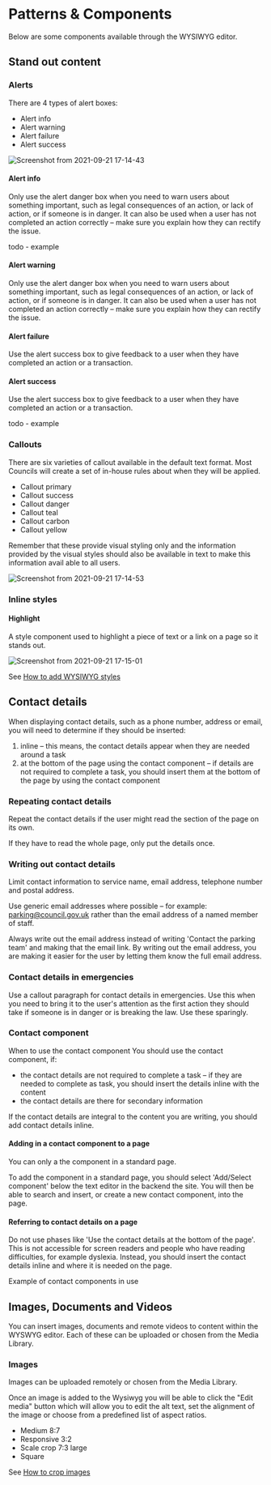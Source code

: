 # Patterns & Components

Below are some components available through the WYSIWYG editor. 

## Stand out content

### Alerts

There are 4 types of alert boxes:

* Alert info 
* Alert warning
* Alert failure
* Alert success 

![Screenshot from 2021-09-21 17-14-43](https://user-images.githubusercontent.com/3852805/134211774-0089e383-9790-44c1-a2de-dff7b0fe9754.png)

#### Alert info
Only use the alert danger box when you need to warn users about something important, such as legal consequences of an action, or lack of action, or if someone is in danger. It can also be used when a user has not completed an action correctly – make sure you explain how they can rectify the issue.

todo - example

#### Alert warning
Only use the alert danger box when you need to warn users about something important, such as legal consequences of an action, or lack of action, or if someone is in danger. It can also be used when a user has not completed an action correctly – make sure you explain how they can rectify the issue.

#### Alert failure
Use the alert success box to give feedback to a user when they have completed an action or a transaction.


#### Alert success
Use the alert success box to give feedback to a user when they have completed an action or a transaction.

todo - example

### Callouts

There are six varieties of callout available in the default text format. Most Councils will create a set of in-house rules about when they will be applied. 

- Callout primary
- Callout success
- Callout danger
- Callout teal
- Callout carbon
- Callout yellow

Remember that these provide visual styling only and the information provided by the visual styles should also be available in text to make this information avail
able to all users.

![Screenshot from 2021-09-21 17-14-53](https://user-images.githubusercontent.com/3852805/134211900-1b13b306-289b-4eb7-8da3-69dc44437b4b.png)


### Inline styles

#### Highlight

A style component used to highlight a piece of text or a link on a page so it stands out.

![Screenshot from 2021-09-21 17-15-01](https://user-images.githubusercontent.com/3852805/134211927-f9dadb28-dded-4f83-a040-1c6fcdbdd2fd.png)

See [How to add WYSIWYG styles](/content/how-to/how-to-wysiwyg-styles)


## Contact details

When displaying contact details, such as a phone number, address or email, you will need to determine if they should be inserted:

1. inline – this means, the contact details appear when they are needed around a task
2. at the bottom of the page using the contact component – if details are not required to complete a task, you should insert them at the bottom of the page by using the contact component

### Repeating contact details

Repeat the contact details if the user might read the section of the page on its own.

If they have to read the whole page, only put the details once.

### Writing out contact details
Limit contact information to service name, email address, telephone number and postal address.

Use generic email addresses where possible – for example: parking@council.gov.uk rather than the email address of a named member of staff.

Always write out the email address instead of writing 'Contact the parking team' and making that the email link. By writing out the email address, you are making it easier for the user by letting them know the full email address. 

### Contact details in emergencies
Use a callout paragraph for contact details in emergencies. Use this when you need to bring it to the user's attention as the first action they should take if someone is in danger or is breaking the law. Use these sparingly.


### Contact component

When to use the contact component
You should use the contact component, if:

* the contact details are not required to complete a task – if they are needed to complete as task, you should insert the details inline with the content
* the contact details are there for secondary information

If the contact details are integral to the content you are writing, you should add contact details inline.

#### Adding in a contact component to a page
You can only a the component in a standard page.

To add the component in a standard page, you should select 'Add/Select component' below the text editor in the backend the site. You will then be able to search and insert, or create a new contact component, into the page.

#### Referring to contact details on a page
Do not use phases like 'Use the contact details at the bottom of the page'. This is not accessible for screen readers and people who have reading difficulties, for example dyslexia. Instead, you should insert the contact details inline and where it is needed on the page.

Example of contact components in use



## Images, Documents and Videos

You can insert images, documents and remote videos to content within the WYSWYG editor. Each of these can be uploaded or chosen from the Media Library.

### Images
Images can be uploaded remotely or chosen from the Media Library. 

Once an image is added to the Wysiwyg you will be able to click the "Edit media" button which will allow you to edit the alt text, set the alignment of the image or choose from a predefined list of aspect ratios. 

- Medium 8:7
- Responsive 3:2
- Scale crop 7:3 large
- Square

See [How to crop images](/content/how-to/how-to-crop-images)
